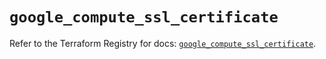 # `google_compute_ssl_certificate`

Refer to the Terraform Registry for docs: [`google_compute_ssl_certificate`](https://registry.terraform.io/providers/hashicorp/google/5.45.2/docs/resources/compute_ssl_certificate).
